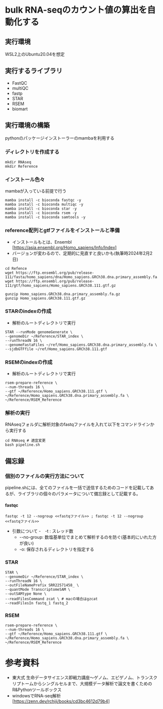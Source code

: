 # bulk RNA-seqのカウント値の算出を自動化する

## 実行環境
WSL2上のUbuntu20.04を想定

## 実行するライブラリ
- FastQC
- multiQC
- fastp
- STAR
- RSEM
- biomart

## 実行環境の構築
pythonのパッケージインストーラーのmambaを利用する

### ディレクトリを作成する
```
mkdir RNAseq
mkdir Reference
```

### インストール色々
mambaが入っている前提で行う
```
mamba install -c bioconda fastqc -y
mamba install -c bioconda multiqc -y
mamba install -c bioconda star -y
mamba install -c bioconda rsem -y
mamba install -c bioconda samtools -y
```

### reference配列とgtfファイルをインストールと準備
- インストールもとは、Ensembl [https://asia.ensembl.org/Homo_sapiens/Info/Index] 
- バージョンが変わるので、定期的に見直すと良いかも(執筆時2024年2月2日)
```
cd Refence
wget https://ftp.ensembl.org/pub/release-111/fasta/homo_sapiens/dna/Homo_sapiens.GRCh38.dna.primary_assembly.fa.gz
wget https://ftp.ensembl.org/pub/release-111/gtf/homo_sapiens/Homo_sapiens.GRCh38.111.gtf.gz

gunzip Homo_sapiens.GRCh38.dna.primary_assembly.fa.gz
gunzip Homo_sapiens.GRCh38.111.gtf.gz
```

### STARのindexの作成
- 解析のルートディレクトリで実行
```
STAR --runMode genomeGenerate \
--genomeDir ~/Reference/STAR_index \
--runThreadN 16 \
--genomeFastaFiles ~/ref/Homo_sapiens.GRCh38.dna.primary_assembly.fa \
--sjdbGTFfile ~/ref/Homo_sapiens.GRCh38.111.gtf
```

### RSEMのindexの作成
- 解析のルートディレクトリで実行
```
rsem-prepare-reference \
--num-threads 16 \
--gtf ~/Reference/Homo_sapiens.GRCh38.111.gtf \
~/Reference/Homo_sapiens.GRCh38.dna.primary_assembly.fa \
~/Reference/RSEM_Reference
```

### 解析の実行
RNAseqフォルダに解析対象のfastqファイルを入れて以下をコマンドラインから実行する
```
cd RNAseq # 適宜変更
bash pipeline.sh
```

## 備忘録

### 個別のファイルの実行方法について
pipeline.shには、全てのファイルを一括で送信するためのコードを記載してあるが、ライブラリの個々のパラメータについて備忘録として記載する。

#### fastqc
```
fastqc -t 12 --nogroup <<fastqファイル>> ; fastqc -t 12 --nogroup <<fastqファイル>>
```
- 引数について
  -　-t : スレッド数
  -  --no-group: 数塩基単位でまとめて解析するのを防ぐ(基本的にいれた方が良い)
  -  -o: 保存されるディレクトリを指定する   

### STAR
```
STAR \
--genomeDir ~/Reference/STAR_index \
--runThreadN 16 \
--outFileNamePrefix SRR22571458_ \
--quantMode TranscriptomeSAM \
--outSAMtype None \
--readFilesCommand zcat \ # macの場合はgzcat
--readFilesIn fastq_1 fastq_2
```


### RSEM
```
rsem-prepare-reference \
--num-threads 16 \
--gtf ~/Reference/Homo_sapiens.GRCh38.111.gtf \
~/Reference/Homo_sapiens.GRCh38.dna.primary_assembly.fa \
~/Reference/RSEM_Reference
```



# 参考資料
- 東大式 生命データサイエンス即戦力講座〜ゲノム、エピゲノム、トランスクリプトームからシングルセルまで、大規模データ解析で論文を書くためのR&Pythonツールボックス
- windowsでRNA-seq解析 [https://zenn.dev/rchiji/books/cd3bc4612d79b4]

